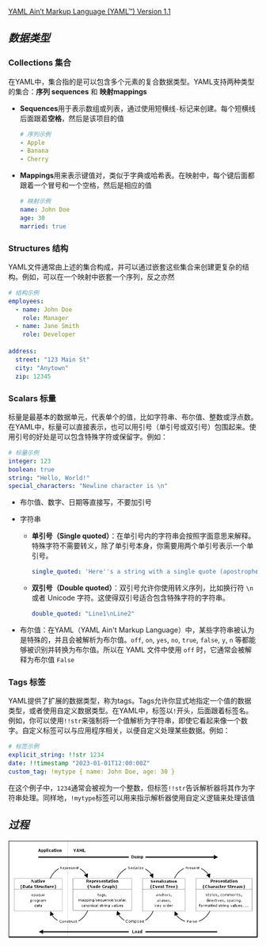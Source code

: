 [YAML Ain’t Markup Language (YAML™) Version 1.1](https://yaml.org/spec/1.1/#id857168)

## *数据类型*

### Collections 集合

在YAML中，集合指的是可以包含多个元素的复合数据类型。YAML支持两种类型的集合：**序列 sequences** 和 **映射mappings**

* **Sequences**用于表示数组或列表，通过使用短横线`-`标记来创建。每个短横线后面跟着**空格**，然后是该项目的值

  ```yaml
  # 序列示例
  - Apple
  - Banana
  - Cherry
  ```

* **Mappings**用来表示键值对，类似于字典或哈希表。在映射中，每个键后面都跟着一个冒号和一个空格，然后是相应的值

  ```yaml
  # 映射示例
  name: John Doe
  age: 30
  married: true
  ```

### Structures  结构

YAML文件通常由上述的集合构成，并可以通过嵌套这些集合来创建更复杂的结构。例如，可以在一个映射中嵌套一个序列，反之亦然

```yaml
# 结构示例
employees:
  - name: John Doe
    role: Manager
  - name: Jane Smith
    role: Developer

address:
  street: "123 Main St"
  city: "Anytown"
  zip: 12345
```

### Scalars 标量

标量是最基本的数据单元，代表单个的值，比如字符串、布尔值、整数或浮点数。在YAML中，标量可以直接表示，也可以用引号（单引号或双引号）包围起来。使用引号的好处是可以包含特殊字符或保留字。例如：

```yaml
# 标量示例
integer: 123
boolean: true
string: "Hello, World!"
special_characters: "Newline character is \n"
```

* 布尔值、数字、日期等直接写，不要加引号

* 字符串

  * **单引号（Single quoted）**：在单引号内的字符串会按照字面意思来解释。特殊字符不需要转义，除了单引号本身，你需要用两个单引号表示一个单引号。

    ```yaml
    single_quoted: 'Here''s a string with a single quote (apostrophe).'
    ```

  * **双引号（Double quoted）**：双引号允许你使用转义序列，比如换行符 `\n` 或者 Unicode 字符。这使得双引号适合包含特殊字符的字符串。

    ```yaml
    double_quoted: "Line1\nLine2"
    ```

* 布尔值：在YAML（YAML Ain't Markup Language）中，某些字符串被认为是特殊的，并且会被解析为布尔值。`off`, `on`, `yes`, `no`, `true`, `false`, `y`, `n` 等都能够被识别并转换为布尔值。所以在 YAML 文件中使用 `off` 时，它通常会被解释为布尔值 `False`

### Tags 标签

YAML提供了扩展的数据类型，称为tags。Tags允许你显式地指定一个值的数据类型，或者使用自定义数据类型。在YAML中，标签以`!`开头，后面跟着标签名。例如，你可以使用`!!str`来强制将一个值解析为字符串，即使它看起来像一个数字。自定义标签可以与应用程序相关，以便自定义处理某些数据。例如：

```yaml
# 标签示例
explicit_string: !!str 1234
date: !!timestamp "2023-01-01T12:00:00Z"
custom_tag: !mytype { name: John Doe, age: 30 }
```

在这个例子中，`1234`通常会被视为一个整数，但标签`!!str`告诉解析器将其作为字符串处理。同样地，`!mytype`标签可以用来指示解析器使用自定义逻辑来处理该值

## *过程*

<img src="YAML_Overview.png">